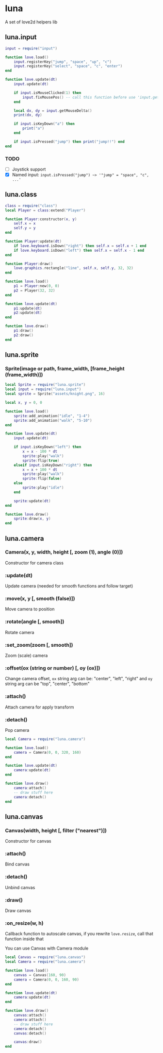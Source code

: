 # luna

A set of love2d helpers lib

## luna.input

```lua
input = require("input")

function love.load()
	input.registerKey("jump", "space", "up", "c")
	input.registerKey("select", "space", "c", "enter")
end

function love.update(dt)
	input.update(dt)

	if input.isMouseClicked(1) then
		input.fixMousePos() -- call this function before use 'input.getMouseDelta()'
	end

	local dx, dy = input.getMouseDelta()
	print(dx, dy)

	if input.isKeyDown("a") then
		print("a")
	end

	if input.isPressed("jump") then print("jump!!") end
end
```

### TODO

- [ ] Joystick support
- [x] Named input: `input.isPressed("jump") ~> '"jump" = "space", "c", ...'`

## luna.class

```lua
class = require("class")
local Player = class:extend("Player")

function Player:constructor(x, y)
	self.x = x
	self.y = y
end

function Player:update(dt)
	if love.keyboard.isDown("right") then self.x = self.x + 1 end
	if love.keyboard.isDown("left") then self.x = self.x - 1 end
end

function Player:draw()
	love.graphics.rectangle("line", self.x, self.y, 32, 32)
end

function love.load()
	p1 = Player:new(0, 0)
	p2 = Player(32, 32)
end

function love.update(dt)
	p1:update(dt)
	p2:update(dt)
end

function love.draw()
	p1:draw()
	p2:draw()
end

```

## luna.sprite

### Sprite(image or path, frame_width, [frame_height (frame_width)])

```lua
local Sprite = require("luna.sprite")
local input = require("luna.input")
local sprite = Sprite("assets/knight.png", 16)

local x, y = 0, 0

function love.load()
	sprite:add_animation("idle", "1-4")
	sprite:add_animation("walk", "5-10")
end

function love.update(dt)
	input.update(dt)

	if input.isKeyDown("left") then
		x = x - 100 * dt
		sprite:play("walk")
		sprite:flip(true)
	elseif input.isKeyDown("right") then
		x = x + 100 * dt
		sprite:play("walk")
		sprite:flip(false)
	else
		sprite:play("idle")
	end

	sprite:update(dt)
end

function love.draw()
	sprite:draw(x, y)
end
```

## luna.camera

### Camera(x, y, width, height [, zoom (1), angle (0)])
Constructor for camera class

### :update(dt)
Update camera (needed for smooth functions and follow target)

### :move(x, y [, smooth (false)])
Move camera to position

### :rotate(angle [, smooth])
Rotate camera

### :set_zoom(zoom [, smooth])
Zoom (scale) camera

### :offset(ox (string or number) [, oy (ox)])
Change camera offset, `ox` string arg can be: "center", "left", "right" and `oy` string arg can be "top", "center", "bottom"

### :attach()
Attach camera for apply transform

### :detach()
Pop camera

```lua
local Camera = require("luna.camera")

function love.load()
	camera = Camera(0, 0, 320, 160)
end

function love.update(dt)
	camera:update(dt)
end

function love.draw()
	camera:attach()
	-- draw stuff here
	camera:detach()
end
```

## luna.canvas

### Canvas(width, height [, filter ("nearest")])
Constructor for canvas

### :attach()
Bind canvas

### :detach()
Unbind canvas

### :draw()
Draw canvas

### :on_resize(w, h)
Callback function to autoscale canvas, if you rewrite `love.resize`, call that function inside that

You can use Canvas with Camera module

```lua
local Canvas = require("luna.canvas")
local Camera = require("luna.camera")

function love.load()
	canvas = Canvas(160, 90)
	camera = Camera(0, 0, 160, 90)
end

function love.update(dt)
	camera:update(dt)
end

function love.draw()
	canvas:attach()
	camera:attach()
	-- draw stuff here
	camera:detach()
	canvas:detach()

	canvas:draw()
end

```